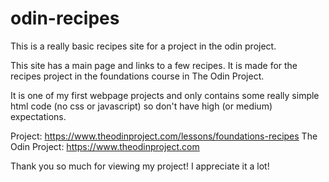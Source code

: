 # odin-recipes
This is a really basic recipes site for a project in the odin project.

This site has a main page and links to a few recipes. It is made for the
recipes project in the foundations course in The Odin Project.

It is one of my first webpage projects and only contains some really simple
html code (no css or javascript) so don't have high (or medium)
expectations.

Project: https://www.theodinproject.com/lessons/foundations-recipes
The Odin Project: https://www.theodinproject.com

Thank you so much for viewing my project! I appreciate it a lot!